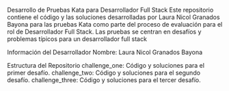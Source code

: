 Desarrollo de Pruebas Kata para Desarrollador Full Stack
Este repositorio contiene el código y las soluciones desarrolladas por Laura Nicol Granados Bayona para las pruebas Kata como parte del proceso de evaluación para el rol de Desarrollador Full Stack. Las pruebas se centran en desafíos y problemas típicos para un desarrollador full stack

Información del Desarrollador
Nombre: Laura Nicol Granados Bayona

Estructura del Repositorio
challenge_one: Código y soluciones para el primer desafío.
challenge_two: Código y soluciones para el segundo desafío.
challenge_three: Código y soluciones para el tercer desafío.
